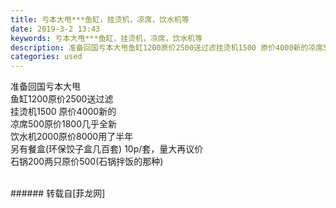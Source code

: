 ```yaml
---
title: 亏本大甩***鱼缸，挂烫机，凉席，饮水机等
date: 2019-3-2 13:43
keywords: 亏本大甩***鱼缸，挂烫机，凉席，饮水机等
description: 准备回国亏本大甩鱼缸1200原价2500送过滤挂烫机1500 原价4000新的凉席500原价1800几乎全新饮水机2000原价8000用了半年另有餐盒(环保饺子盒几百套) 10p/套，量大再议价石锅200两只原价500(石锅拌饭的那种)
categories: used
---
```

<td class="t_f" id="postmessage_3141942">

准备回国亏本大甩<br/>
鱼缸1200原价2500送过滤<br/>
挂烫机1500 原价4000新的<br/>
凉席500原价1800几乎全新<br/>
饮水机2000原价8000用了半年<br/>
另有餐盒(环保饺子盒几百套) 10p/套，量大再议价<br/>
石锅200两只原价500(石锅拌饭的那种)<br/>
<br/>
</td>
###### 转载自[菲龙网]